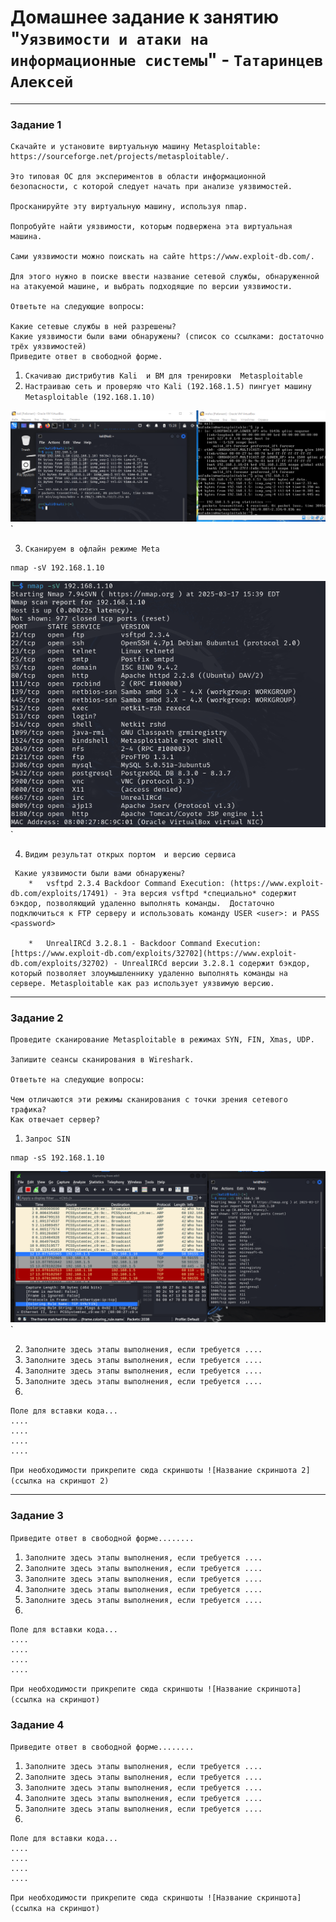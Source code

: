 # Домашнее задание к занятию "`Уязвимости и атаки на информационные системы`" - `Татаринцев Алексей`



---

### Задание 1
```
Скачайте и установите виртуальную машину Metasploitable: https://sourceforge.net/projects/metasploitable/.

Это типовая ОС для экспериментов в области информационной безопасности, с которой следует начать при анализе уязвимостей.

Просканируйте эту виртуальную машину, используя nmap.

Попробуйте найти уязвимости, которым подвержена эта виртуальная машина.

Сами уязвимости можно поискать на сайте https://www.exploit-db.com/.

Для этого нужно в поиске ввести название сетевой службы, обнаруженной на атакуемой машине, и выбрать подходящие по версии уязвимости.

Ответьте на следующие вопросы:

Какие сетевые службы в ней разрешены?
Какие уязвимости были вами обнаружены? (список со ссылками: достаточно трёх уязвимостей)
Приведите ответ в свободной форме.
```
1. `Скачиваю дистрибутив Kali  и ВМ для тренировки  Metasploitable`
2. `Настраиваю сеть и проверяю что Kali (192.168.1.5) пингует машину Metasploitable (192.168.1.10)`

![15](https://github.com/Foxbeerxxx/inf_sec1/blob/main/img/img15.png)`

3. `Сканируем в офлайн режиме Meta `
```
nmap -sV 192.168.1.10
```
![1](https://github.com/Foxbeerxxx/inf_sec1/blob/main/img/img1.png)`

4. `Видим результат открых портом  и версию сервиса`
```
 Какие уязвимости были вами обнаружены?
    *   vsftpd 2.3.4 Backdoor Command Execution: (https://www.exploit-db.com/exploits/17491) - Эта версия vsftpd *специально* содержит бэкдор, позволяющий удаленно выполнять команды.  Достаточно подключиться к FTP серверу и использовать команду USER <user>: и PASS <password>

    *   UnrealIRCd 3.2.8.1 - Backdoor Command Execution: [https://www.exploit-db.com/exploits/32702](https://www.exploit-db.com/exploits/32702) - UnrealIRCd версии 3.2.8.1 содержит бэкдор, который позволяет злоумышленнику удаленно выполнять команды на сервере. Metasploitable как раз использует уязвимую версию.

```

---

### Задание 2
```
Проведите сканирование Metasploitable в режимах SYN, FIN, Xmas, UDP.

Запишите сеансы сканирования в Wireshark.

Ответьте на следующие вопросы:

Чем отличаются эти режимы сканирования с точки зрения сетевого трафика?
Как отвечает сервер?
```

1. `Запрос SIN`

```
nmap -sS 192.168.1.10
```
![2](https://github.com/Foxbeerxxx/inf_sec1/blob/main/img/img2.png)`


2. `Заполните здесь этапы выполнения, если требуется ....`
3. `Заполните здесь этапы выполнения, если требуется ....`
4. `Заполните здесь этапы выполнения, если требуется ....`
5. `Заполните здесь этапы выполнения, если требуется ....`
6. 

```
Поле для вставки кода...
....
....
....
....
```

`При необходимости прикрепитe сюда скриншоты
![Название скриншота 2](ссылка на скриншот 2)`


---

### Задание 3

`Приведите ответ в свободной форме........`

1. `Заполните здесь этапы выполнения, если требуется ....`
2. `Заполните здесь этапы выполнения, если требуется ....`
3. `Заполните здесь этапы выполнения, если требуется ....`
4. `Заполните здесь этапы выполнения, если требуется ....`
5. `Заполните здесь этапы выполнения, если требуется ....`
6. 

```
Поле для вставки кода...
....
....
....
....
```

`При необходимости прикрепитe сюда скриншоты
![Название скриншота](ссылка на скриншот)`

### Задание 4

`Приведите ответ в свободной форме........`

1. `Заполните здесь этапы выполнения, если требуется ....`
2. `Заполните здесь этапы выполнения, если требуется ....`
3. `Заполните здесь этапы выполнения, если требуется ....`
4. `Заполните здесь этапы выполнения, если требуется ....`
5. `Заполните здесь этапы выполнения, если требуется ....`
6. 

```
Поле для вставки кода...
....
....
....
....
```

`При необходимости прикрепитe сюда скриншоты
![Название скриншота](ссылка на скриншот)`

